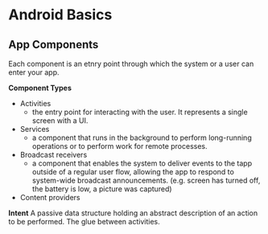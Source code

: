 # Android Basics


## App Components
Each component is an etnry point through which the system or a user can enter your app.

**Component Types**
- Activities
    - the entry point for interacting with the user. It represents a single screen with a UI.  
- Services 
    - a component that runs in the background to perform long-running operations or to perform work for remote processes. 
- Broadcast receivers
    - a component that enables the system to deliver events to the tapp outside of a regular user flow, allowing the app to respond to system-wide broadcast announcements. (e.g. screen has turned off, the battery is low, a picture was captured)
- Content providers

**Intent**
A passive data structure holding an abstract description of an action to be performed. The glue between activities.
